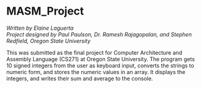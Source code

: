 # MASM_Project
*Written by Elaine Laguerta*  
*Project designed by Paul Paulson, Dr. Ramesh Rajagopalan, and Stephen Redfield, Oregon State University*

This was submitted as the final project for Computer Architecture and Assembly Language (CS271) at Oregon State University.
The program gets 10 signed integers from the user as keyboard input, converts the strings 
to numeric form, and stores the numeric values in an array. It displays the integers, and writes their sum and average to the console.
